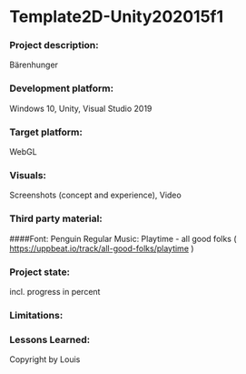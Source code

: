 # Template2D-Unity202015f1

### Project description: 
Bärenhunger

### Development platform: 
Windows 10, Unity, Visual Studio 2019

### Target platform: 
WebGL

### Visuals: 
Screenshots (concept and experience), Video

### Third party material: 
####Font: Penguin Regular
Music: Playtime - all good folks ( https://uppbeat.io/track/all-good-folks/playtime )

### Project state: 
incl. progress in percent

### Limitations: 

### Lessons Learned: 

Copyright by Louis
